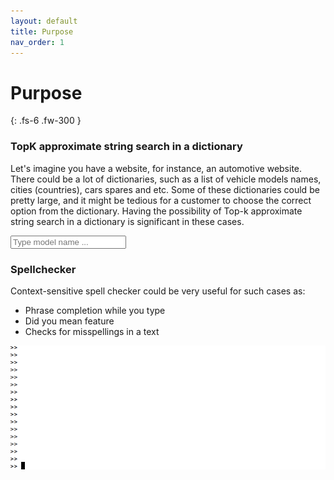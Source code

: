 ```yaml
---
layout: default
title: Purpose
nav_order: 1
---
```


# Purpose
{: .fs-6 .fw-300 }

### TopK approximate string search in a dictionary

Let's imagine you have a website, for instance, an automotive website.
There could be a lot of dictionaries, such as a list of vehicle models names, cities (countries), cars spares and etc.
Some of these dictionaries could be pretty large, and it might be tedious for a customer to choose the correct option from the dictionary.
Having the possibility of Top-k approximate string search in a dictionary is significant in these cases.

<div id="remote" class="suggest-query-form">
    <input type="search" id="query" class="typeahead" placeholder="Type model name ...">
</div>

<script src="/assets/js/jquery-1.10.2.js"></script>
<script src="/assets/js/typeahead.js"></script>

<script type="text/javascript">
    var suggest = new Bloodhound({
        datumTokenizer: Bloodhound.tokenizers.whitespace,
        queryTokenizer: Bloodhound.tokenizers.whitespace,
        remote: {
            url: "https://suggest-words-demo.herokuapp.com/suggest/cars/%QUERY/?topK=5&metric=Cosine&similarity=0.3",
            wildcard: '%QUERY',
            rateLimitWait: 200,
            transform: function (data) {
                return data.map(function (item) {
                    return item.Value;
                });
            },
            filter: false,
        }
    });

    $('#remote .typeahead').typeahead({
        minLength: 2,
        highlight: true,
        hint: false,
        autoselect: false,
    }, {
        name: 'suggest-cars',
        source: suggest,
    });
</script>

### Spellchecker

Context-sensitive spell checker could be very useful for such cases as:

* Phrase completion while you type
* Did you mean feature
* Checks for misspellings in a text

![Demo](/assets/spellchecker-demo.gif)
